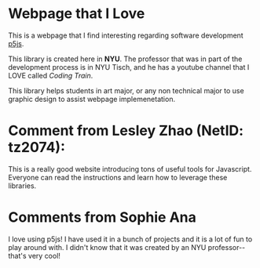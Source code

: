 # Webpage that I Love
This is a webpage that I find interesting regarding software development [p5js](https://p5js.org/).

This library is created here in **NYU**. The professor that was in part of the development process is in NYU Tisch, and he has a youtube channel that I LOVE called _Coding Train_.

This library helps students in art major, or any non technical major to use graphic design to assist webpage implemenetation.


# Comment from Lesley Zhao (NetID: tz2074):

 This is a really good website introducing tons of useful tools for Javascript. Everyone can read the instructions and learn how to leverage these libraries.

# Comments from Sophie Ana 

I love using p5js! I have used it in a bunch of projects and it is a lot of fun to play around with. I didn't know that it was created by an NYU professor-- that's very cool! 